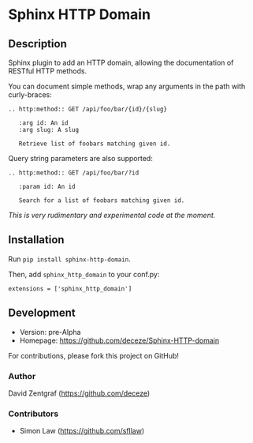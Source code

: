 # Sphinx HTTP Domain

## Description

Sphinx plugin to add an HTTP domain, allowing the documentation of
RESTful HTTP methods.

You can document simple methods, wrap any arguments in the path
with curly-braces:

    .. http:method:: GET /api/foo/bar/{id}/{slug}

       :arg id: An id
       :arg slug: A slug

       Retrieve list of foobars matching given id.

Query string parameters are also supported:

    .. http:method:: GET /api/foo/bar/?id

       :param id: An id

       Search for a list of foobars matching given id.
       
*This is very rudimentary and experimental code at the moment.*

## Installation

Run `pip install sphinx-http-domain`.

Then, add `sphinx_http_domain` to your conf.py:

    extensions = ['sphinx_http_domain']

## Development

- Version: pre-Alpha
- Homepage: https://github.com/deceze/Sphinx-HTTP-domain

For contributions, please fork this project on GitHub!

### Author

David Zentgraf (https://github.com/deceze)

### Contributors

- Simon Law (https://github.com/sfllaw)
